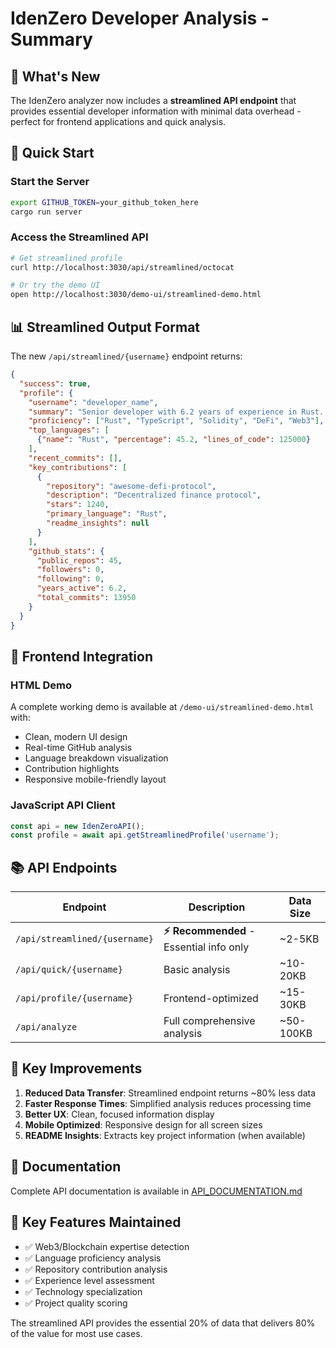 # IdenZero Developer Analysis - Summary

## 🎯 What's New

The IdenZero analyzer now includes a **streamlined API endpoint** that provides essential developer information with minimal data overhead - perfect for frontend applications and quick analysis.

## 🚀 Quick Start

### Start the Server
```bash
export GITHUB_TOKEN=your_github_token_here
cargo run server
```

### Access the Streamlined API
```bash
# Get streamlined profile
curl http://localhost:3030/api/streamlined/octocat

# Or try the demo UI
open http://localhost:3030/demo-ui/streamlined-demo.html
```

## 📊 Streamlined Output Format

The new `/api/streamlined/{username}` endpoint returns:

```json
{
  "success": true,
  "profile": {
    "username": "developer_name",
    "summary": "Senior developer with 6.2 years of experience in Rust. Specialized in Blockchain Development with 45 repositories.",
    "proficiency": ["Rust", "TypeScript", "Solidity", "DeFi", "Web3"],
    "top_languages": [
      {"name": "Rust", "percentage": 45.2, "lines_of_code": 125000}
    ],
    "recent_commits": [],
    "key_contributions": [
      {
        "repository": "awesome-defi-protocol",
        "description": "Decentralized finance protocol",
        "stars": 1240,
        "primary_language": "Rust",
        "readme_insights": null
      }
    ],
    "github_stats": {
      "public_repos": 45,
      "followers": 0,
      "following": 0,
      "years_active": 6.2,
      "total_commits": 13950
    }
  }
}
```

## 🎨 Frontend Integration

### HTML Demo
A complete working demo is available at `/demo-ui/streamlined-demo.html` with:
- Clean, modern UI design
- Real-time GitHub analysis
- Language breakdown visualization  
- Contribution highlights
- Responsive mobile-friendly layout

### JavaScript API Client
```javascript
const api = new IdenZeroAPI();
const profile = await api.getStreamlinedProfile('username');
```

## 📚 API Endpoints

| Endpoint | Description | Data Size |
|----------|-------------|-----------|
| `/api/streamlined/{username}` | **⚡ Recommended** - Essential info only | ~2-5KB |
| `/api/quick/{username}` | Basic analysis | ~10-20KB |
| `/api/profile/{username}` | Frontend-optimized | ~15-30KB |
| `/api/analyze` | Full comprehensive analysis | ~50-100KB |

## 🔧 Key Improvements

1. **Reduced Data Transfer**: Streamlined endpoint returns ~80% less data
2. **Faster Response Times**: Simplified analysis reduces processing time  
3. **Better UX**: Clean, focused information display
4. **Mobile Optimized**: Responsive design for all screen sizes
5. **README Insights**: Extracts key project information (when available)

## 📖 Documentation

Complete API documentation is available in [API_DOCUMENTATION.md](./API_DOCUMENTATION.md)

## 🔗 Key Features Maintained

- ✅ Web3/Blockchain expertise detection
- ✅ Language proficiency analysis
- ✅ Repository contribution analysis  
- ✅ Experience level assessment
- ✅ Technology specialization
- ✅ Project quality scoring

The streamlined API provides the essential 20% of data that delivers 80% of the value for most use cases.